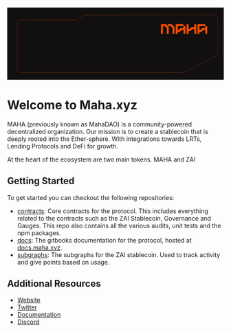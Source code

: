 ![mahaxyz](https://raw.githubusercontent.com/mahaxyz/.github/main/banner.png)
# Welcome to Maha.xyz

MAHA (previously known as MahaDAO) is a community-powered decentralized organization. Our mission is to create a stablecoin that is deeply rooted into the Ether-sphere. With integrations towards LRTs, Lending Protocols and DeFi for growth.

At the heart of the ecosystem are two main tokens. MAHA and ZAI
## Getting Started

To get started you can checkout the following repositories:

- [contracts](https://github.com/mahaxyz/contracts): Core contracts for the protocol. This includes everything related to the contracts such as the ZAI Stablecoin, Governance and Gauges. This repo also contains all the various audits, unit tests and the npm packages.
- [docs](https://github.com/mahaxyz/docs): The gitbooks documentation for the protocol, hosted at [docs.maha.xyz](https://docs.maha.xyz/).
- [subgraphs](https://github.com/mahaxyz/subgraphs): The subgraphs for the ZAI stablecoin. Used to track activity and give points based on usage.

## Additional Resources

- [Website](https://maha.xyz)
- [Twitter](https://twitter.com/mahaxyz_)
- [Documentation](https://docs.maha.xyz/)
- [Discord](https://discord.gg/mahadao)
